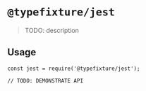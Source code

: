 # `@typefixture/jest`

> TODO: description

## Usage

```
const jest = require('@typefixture/jest');

// TODO: DEMONSTRATE API
```
